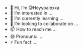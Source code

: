 - 👋 Hi, I’m @Heyyoalexxa
- 👀 I’m interested in ...
- 🌱 I’m currently learning ...
- 💞️ I’m looking to collaborate on ...
- 📫 How to reach me ...
- 😄 Pronouns: ...
- ⚡ Fun fact: ...

<!---
Heyyoalexxa/Heyyoalexxa is a ✨ special ✨ repository because its `README.md` (this file) appears on your GitHub profile.
You can click the Preview link to take a look at your changes.
--->
